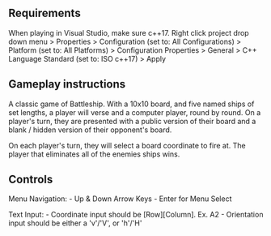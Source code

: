 ## Requirements
When playing in Visual Studio, make sure c++17.
Right click project drop down menu > Properties > Configuration (set to: All Configurations) > Platform (set to: All Platforms) > Configuration Properties > General > C++ Language Standard (set to: ISO c++17) > Apply


## Gameplay instructions
A classic game of Battleship. With a 10x10 board, and five named ships of set lengths, a player will verse and a computer player, round by round. On a player's turn, they are presented with a public version of their board and a blank / hidden version of their opponent's board.

On each player's turn, they will select a board coordinate to fire at. The player that eliminates all of the enemies ships wins.

## Controls
Menu Navigation:
    - Up & Down Arrow Keys
    - Enter for Menu Select

Text Input:
    - Coordinate input should be [Row][Column]. Ex. A2
    - Orientation input should be either a 'v'/'V', or 'h'/'H'